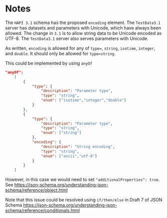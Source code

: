 # Notes

The `HAPI 3.1` schema has the proposed `encoding` element. The `TestData3.1` server has datasets and parameters with Unicode, which have always been allowed. The change in `3.1` is to allow string data to be Unicode encoded as UTF-8. The `TestData3.1` server also serves parameters with Unicode.

As written, `encoding` is allowed for any of `type=`, `string`, `isotime`, `integer`, and `double`. It should only be allowed for `type=string`.

This could be implemented by using `anyOf`

```json
"anyOf":
    [
        {
            "type": {
                "description": "Parameter type",
                "type": "string",
                "enum": ["isotime","integer","double"]
            }
        },
        {
            "type": {
                "description": "Parameter type",
                "type": "string",
                "enum": ["string"]
            },
            "encoding": {
                "description": "String encoding",
                "type": "string",
                "enum": ["ascii","utf-8"]
            }
        }
    ]
```

However, in this case we would need to set `"additionalProperties": true`. See https://json-schema.org/understanding-json-schema/reference/object.html

Note that this issue could be resolved using `if/then/else` in Draft 7 of JSON Schema https://json-schema.org/understanding-json-schema/reference/conditionals.html
